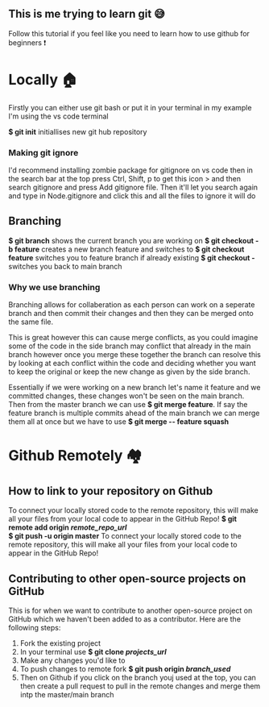 ## This is me trying to learn git 😅
Follow this tutorial if you feel like you need to learn how to use github for beginners ❗


# Locally 🏠

Firstly you can either use git bash or put it in your terminal in my example I'm using the vs code terminal

**$ git init**
initiallises new git hub repository

### Making git ignore
I'd recommend installing zombie package for gitignore on vs code
then in the search bar at the top press Ctrl, Shift, p to get this icon > and then search gitignore and press Add gitignore file. Then it'll let you search again and type in
Node.gitignore and click this and all the files to ignore it will do

## Branching

**$ git branch** shows the current branch you are working on
**$ git checkout -b feature** creates a new branch feature and switches to
**$ git checkout feature** switches you to feature branch if already existing
**$ git checkout -** switches you back to main branch

### Why we use branching
Branching allows for collaberation as each person can work on a seperate branch and then commit their changes and then they can be merged onto the same file.

This is great however this can cause merge conflicts, as you could imagine some of the code in the side branch may conflict that already in the main branch however once you merge these together the branch 
can resolve this by looking at each conflict within the code and deciding whether you want to keep the original or keep the new change as given by the side branch.

Essentially if we were working on a new branch let's name it feature and we committed changes, these changes won't be seen on the main branch. Then from the master branch we can use
**$ git merge feature**. 
If say the feature branch is multiple commits ahead of the main branch we can merge them all at once but we have to use **$ git merge -- feature squash**


# Github Remotely 🏘️

## How to link to your repository on Github
To connect your locally stored code to the remote repository, this will make all your files from your local code to appear in the GitHub Repo!
**$ git remote add origin *remote_repo_url***   
**$ git push -u origin master**
To connect your locally stored code to the remote repository, this will make all your files from your local code to appear in the GitHub Repo!

## Contributing to other open-source projects on GitHub
This is for when we want to contribute to another open-source project on GitHub which we haven't been added to as a contributor.
Here are the following steps:
1. Fork the existing project
2. In your terminal use **$ git clone *projects_url***
3. Make any changes you'd like to
4. To push changes to remote fork **$ git push origin *branch_used***
5. Then on Github if you click on the branch youj used at the top, you can then create a pull request to pull in the remote changes and merge them intp the master/main branch
   
